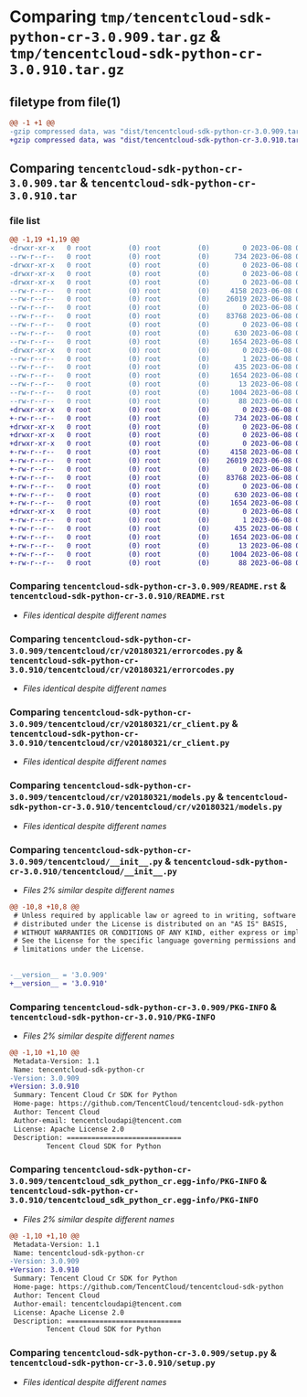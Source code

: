 # Comparing `tmp/tencentcloud-sdk-python-cr-3.0.909.tar.gz` & `tmp/tencentcloud-sdk-python-cr-3.0.910.tar.gz`

## filetype from file(1)

```diff
@@ -1 +1 @@
-gzip compressed data, was "dist/tencentcloud-sdk-python-cr-3.0.909.tar", last modified: Thu Jun  8 00:21:58 2023, max compression
+gzip compressed data, was "dist/tencentcloud-sdk-python-cr-3.0.910.tar", last modified: Thu Jun  8 09:07:37 2023, max compression
```

## Comparing `tencentcloud-sdk-python-cr-3.0.909.tar` & `tencentcloud-sdk-python-cr-3.0.910.tar`

### file list

```diff
@@ -1,19 +1,19 @@
-drwxr-xr-x   0 root         (0) root         (0)        0 2023-06-08 00:21:58.000000 tencentcloud-sdk-python-cr-3.0.909/
--rw-r--r--   0 root         (0) root         (0)      734 2023-06-08 00:21:58.000000 tencentcloud-sdk-python-cr-3.0.909/README.rst
-drwxr-xr-x   0 root         (0) root         (0)        0 2023-06-08 00:21:58.000000 tencentcloud-sdk-python-cr-3.0.909/tencentcloud/
-drwxr-xr-x   0 root         (0) root         (0)        0 2023-06-08 00:21:58.000000 tencentcloud-sdk-python-cr-3.0.909/tencentcloud/cr/
-drwxr-xr-x   0 root         (0) root         (0)        0 2023-06-08 00:21:58.000000 tencentcloud-sdk-python-cr-3.0.909/tencentcloud/cr/v20180321/
--rw-r--r--   0 root         (0) root         (0)     4158 2023-06-08 00:21:58.000000 tencentcloud-sdk-python-cr-3.0.909/tencentcloud/cr/v20180321/errorcodes.py
--rw-r--r--   0 root         (0) root         (0)    26019 2023-06-08 00:21:58.000000 tencentcloud-sdk-python-cr-3.0.909/tencentcloud/cr/v20180321/cr_client.py
--rw-r--r--   0 root         (0) root         (0)        0 2023-06-08 00:21:58.000000 tencentcloud-sdk-python-cr-3.0.909/tencentcloud/cr/v20180321/__init__.py
--rw-r--r--   0 root         (0) root         (0)    83768 2023-06-08 00:21:58.000000 tencentcloud-sdk-python-cr-3.0.909/tencentcloud/cr/v20180321/models.py
--rw-r--r--   0 root         (0) root         (0)        0 2023-06-08 00:21:58.000000 tencentcloud-sdk-python-cr-3.0.909/tencentcloud/cr/__init__.py
--rw-r--r--   0 root         (0) root         (0)      630 2023-06-08 00:21:58.000000 tencentcloud-sdk-python-cr-3.0.909/tencentcloud/__init__.py
--rw-r--r--   0 root         (0) root         (0)     1654 2023-06-08 00:21:58.000000 tencentcloud-sdk-python-cr-3.0.909/PKG-INFO
-drwxr-xr-x   0 root         (0) root         (0)        0 2023-06-08 00:21:58.000000 tencentcloud-sdk-python-cr-3.0.909/tencentcloud_sdk_python_cr.egg-info/
--rw-r--r--   0 root         (0) root         (0)        1 2023-06-08 00:21:58.000000 tencentcloud-sdk-python-cr-3.0.909/tencentcloud_sdk_python_cr.egg-info/dependency_links.txt
--rw-r--r--   0 root         (0) root         (0)      435 2023-06-08 00:21:58.000000 tencentcloud-sdk-python-cr-3.0.909/tencentcloud_sdk_python_cr.egg-info/SOURCES.txt
--rw-r--r--   0 root         (0) root         (0)     1654 2023-06-08 00:21:58.000000 tencentcloud-sdk-python-cr-3.0.909/tencentcloud_sdk_python_cr.egg-info/PKG-INFO
--rw-r--r--   0 root         (0) root         (0)       13 2023-06-08 00:21:58.000000 tencentcloud-sdk-python-cr-3.0.909/tencentcloud_sdk_python_cr.egg-info/top_level.txt
--rw-r--r--   0 root         (0) root         (0)     1004 2023-06-08 00:21:58.000000 tencentcloud-sdk-python-cr-3.0.909/setup.py
--rw-r--r--   0 root         (0) root         (0)       88 2023-06-08 00:21:58.000000 tencentcloud-sdk-python-cr-3.0.909/setup.cfg
+drwxr-xr-x   0 root         (0) root         (0)        0 2023-06-08 09:07:37.000000 tencentcloud-sdk-python-cr-3.0.910/
+-rw-r--r--   0 root         (0) root         (0)      734 2023-06-08 09:07:37.000000 tencentcloud-sdk-python-cr-3.0.910/README.rst
+drwxr-xr-x   0 root         (0) root         (0)        0 2023-06-08 09:07:37.000000 tencentcloud-sdk-python-cr-3.0.910/tencentcloud/
+drwxr-xr-x   0 root         (0) root         (0)        0 2023-06-08 09:07:37.000000 tencentcloud-sdk-python-cr-3.0.910/tencentcloud/cr/
+drwxr-xr-x   0 root         (0) root         (0)        0 2023-06-08 09:07:37.000000 tencentcloud-sdk-python-cr-3.0.910/tencentcloud/cr/v20180321/
+-rw-r--r--   0 root         (0) root         (0)     4158 2023-06-08 09:07:37.000000 tencentcloud-sdk-python-cr-3.0.910/tencentcloud/cr/v20180321/errorcodes.py
+-rw-r--r--   0 root         (0) root         (0)    26019 2023-06-08 09:07:37.000000 tencentcloud-sdk-python-cr-3.0.910/tencentcloud/cr/v20180321/cr_client.py
+-rw-r--r--   0 root         (0) root         (0)        0 2023-06-08 09:07:37.000000 tencentcloud-sdk-python-cr-3.0.910/tencentcloud/cr/v20180321/__init__.py
+-rw-r--r--   0 root         (0) root         (0)    83768 2023-06-08 09:07:37.000000 tencentcloud-sdk-python-cr-3.0.910/tencentcloud/cr/v20180321/models.py
+-rw-r--r--   0 root         (0) root         (0)        0 2023-06-08 09:07:37.000000 tencentcloud-sdk-python-cr-3.0.910/tencentcloud/cr/__init__.py
+-rw-r--r--   0 root         (0) root         (0)      630 2023-06-08 09:07:37.000000 tencentcloud-sdk-python-cr-3.0.910/tencentcloud/__init__.py
+-rw-r--r--   0 root         (0) root         (0)     1654 2023-06-08 09:07:37.000000 tencentcloud-sdk-python-cr-3.0.910/PKG-INFO
+drwxr-xr-x   0 root         (0) root         (0)        0 2023-06-08 09:07:37.000000 tencentcloud-sdk-python-cr-3.0.910/tencentcloud_sdk_python_cr.egg-info/
+-rw-r--r--   0 root         (0) root         (0)        1 2023-06-08 09:07:37.000000 tencentcloud-sdk-python-cr-3.0.910/tencentcloud_sdk_python_cr.egg-info/dependency_links.txt
+-rw-r--r--   0 root         (0) root         (0)      435 2023-06-08 09:07:37.000000 tencentcloud-sdk-python-cr-3.0.910/tencentcloud_sdk_python_cr.egg-info/SOURCES.txt
+-rw-r--r--   0 root         (0) root         (0)     1654 2023-06-08 09:07:37.000000 tencentcloud-sdk-python-cr-3.0.910/tencentcloud_sdk_python_cr.egg-info/PKG-INFO
+-rw-r--r--   0 root         (0) root         (0)       13 2023-06-08 09:07:37.000000 tencentcloud-sdk-python-cr-3.0.910/tencentcloud_sdk_python_cr.egg-info/top_level.txt
+-rw-r--r--   0 root         (0) root         (0)     1004 2023-06-08 09:07:37.000000 tencentcloud-sdk-python-cr-3.0.910/setup.py
+-rw-r--r--   0 root         (0) root         (0)       88 2023-06-08 09:07:37.000000 tencentcloud-sdk-python-cr-3.0.910/setup.cfg
```

### Comparing `tencentcloud-sdk-python-cr-3.0.909/README.rst` & `tencentcloud-sdk-python-cr-3.0.910/README.rst`

 * *Files identical despite different names*

### Comparing `tencentcloud-sdk-python-cr-3.0.909/tencentcloud/cr/v20180321/errorcodes.py` & `tencentcloud-sdk-python-cr-3.0.910/tencentcloud/cr/v20180321/errorcodes.py`

 * *Files identical despite different names*

### Comparing `tencentcloud-sdk-python-cr-3.0.909/tencentcloud/cr/v20180321/cr_client.py` & `tencentcloud-sdk-python-cr-3.0.910/tencentcloud/cr/v20180321/cr_client.py`

 * *Files identical despite different names*

### Comparing `tencentcloud-sdk-python-cr-3.0.909/tencentcloud/cr/v20180321/models.py` & `tencentcloud-sdk-python-cr-3.0.910/tencentcloud/cr/v20180321/models.py`

 * *Files identical despite different names*

### Comparing `tencentcloud-sdk-python-cr-3.0.909/tencentcloud/__init__.py` & `tencentcloud-sdk-python-cr-3.0.910/tencentcloud/__init__.py`

 * *Files 2% similar despite different names*

```diff
@@ -10,8 +10,8 @@
 # Unless required by applicable law or agreed to in writing, software
 # distributed under the License is distributed on an "AS IS" BASIS,
 # WITHOUT WARRANTIES OR CONDITIONS OF ANY KIND, either express or implied.
 # See the License for the specific language governing permissions and
 # limitations under the License.
 
 
-__version__ = '3.0.909'
+__version__ = '3.0.910'
```

### Comparing `tencentcloud-sdk-python-cr-3.0.909/PKG-INFO` & `tencentcloud-sdk-python-cr-3.0.910/PKG-INFO`

 * *Files 2% similar despite different names*

```diff
@@ -1,10 +1,10 @@
 Metadata-Version: 1.1
 Name: tencentcloud-sdk-python-cr
-Version: 3.0.909
+Version: 3.0.910
 Summary: Tencent Cloud Cr SDK for Python
 Home-page: https://github.com/TencentCloud/tencentcloud-sdk-python
 Author: Tencent Cloud
 Author-email: tencentcloudapi@tencent.com
 License: Apache License 2.0
 Description: ============================
         Tencent Cloud SDK for Python
```

### Comparing `tencentcloud-sdk-python-cr-3.0.909/tencentcloud_sdk_python_cr.egg-info/PKG-INFO` & `tencentcloud-sdk-python-cr-3.0.910/tencentcloud_sdk_python_cr.egg-info/PKG-INFO`

 * *Files 2% similar despite different names*

```diff
@@ -1,10 +1,10 @@
 Metadata-Version: 1.1
 Name: tencentcloud-sdk-python-cr
-Version: 3.0.909
+Version: 3.0.910
 Summary: Tencent Cloud Cr SDK for Python
 Home-page: https://github.com/TencentCloud/tencentcloud-sdk-python
 Author: Tencent Cloud
 Author-email: tencentcloudapi@tencent.com
 License: Apache License 2.0
 Description: ============================
         Tencent Cloud SDK for Python
```

### Comparing `tencentcloud-sdk-python-cr-3.0.909/setup.py` & `tencentcloud-sdk-python-cr-3.0.910/setup.py`

 * *Files identical despite different names*

